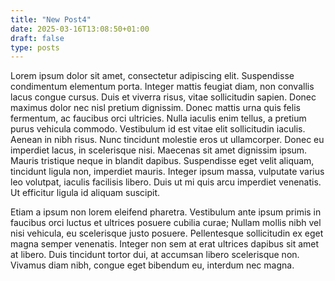 ```yaml
---
title: "New Post4"
date: 2025-03-16T13:08:50+01:00
draft: false
type: posts
---
```


Lorem ipsum dolor sit amet, consectetur adipiscing elit. Suspendisse condimentum elementum porta. Integer mattis feugiat diam, non convallis lacus congue cursus. Duis et viverra risus, vitae sollicitudin sapien. Donec maximus dolor nec nisl pretium dignissim. Donec mattis urna quis felis fermentum, ac faucibus orci ultricies. Nulla iaculis enim tellus, a pretium purus vehicula commodo. Vestibulum id est vitae elit sollicitudin iaculis. Aenean in nibh risus. Nunc tincidunt molestie eros ut ullamcorper. Donec eu imperdiet lacus, in scelerisque nisi. Maecenas sit amet dignissim ipsum. Mauris tristique neque in blandit dapibus. Suspendisse eget velit aliquam, tincidunt ligula non, imperdiet mauris. Integer ipsum massa, vulputate varius leo volutpat, iaculis facilisis libero. Duis ut mi quis arcu imperdiet venenatis. Ut efficitur ligula id aliquam suscipit.

Etiam a ipsum non lorem eleifend pharetra. Vestibulum ante ipsum primis in faucibus orci luctus et ultrices posuere cubilia curae; Nullam mollis nibh vel nisi vehicula, eu scelerisque justo posuere. Pellentesque sollicitudin ex eget magna semper venenatis. Integer non sem at erat ultrices dapibus sit amet at libero. Duis tincidunt tortor dui, at accumsan libero scelerisque non. Vivamus diam nibh, congue eget bibendum eu, interdum nec magna.